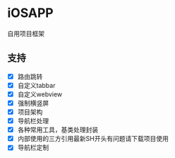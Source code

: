 # iOSAPP
自用项目框架
## 支持
- [x] 路由跳转
- [x] 自定义tabbar
- [x] 自定义webview
- [x] 强制横竖屏
- [x] 项目架构
- [x] 导航栏处理
- [x] 各种常用工具，基类处理封装
- [x] 内部使用的三方引用最新SH开头有问题请下载项目使用
- [x] 导航栏定制
